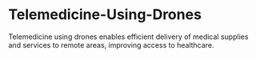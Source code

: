 # Telemedicine-Using-Drones
Telemedicine using drones enables efficient delivery of medical supplies and services to remote areas, improving access to healthcare.
